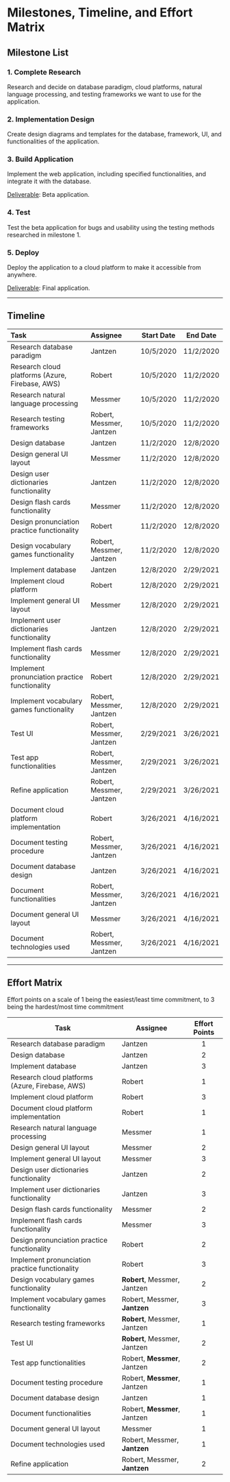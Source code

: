 # Milestones, Timeline, and Effort Matrix

## Milestone List

### 1. Complete Research

Research and decide on database paradigm, cloud platforms, natural language processing, and testing frameworks we want to use for the application.

### 2. Implementation Design

Create design diagrams and templates for the database, framework, UI, and functionalities of the application.

### 3. Build Application

Implement the web application, including specified functionalities, and integrate it with the database.

<u>Deliverable</u>: Beta application.

### 4. Test

Test the beta application for bugs and usability using the testing methods researched in milestone 1.

### 5. Deploy

Deploy the application to a cloud platform to make it accessible from anywhere.

<u>Deliverable</u>: Final application.

---

## Timeline

|Task|Assignee|Start Date|End Date|
|:----|:-------|:----------:|:--------:|
|Research database paradigm|Jantzen|10/5/2020|11/2/2020|
|Research cloud platforms (Azure, Firebase, AWS)|Robert|10/5/2020|11/2/2020|
|Research natural language processing|Messmer|10/5/2020|11/2/2020|
|Research testing frameworks|Robert, Messmer, Jantzen|10/5/2020|11/2/2020|
|Design database|Jantzen|11/2/2020|12/8/2020|
|Design general UI layout|Messmer|11/2/2020|12/8/2020|
|Design user dictionaries functionality|Jantzen|11/2/2020|12/8/2020|
|Design flash cards functionality|Messmer|11/2/2020|12/8/2020|
|Design pronunciation practice functionality|Robert|11/2/2020|12/8/2020|
|Design vocabulary games functionality|Robert, Messmer, Jantzen|11/2/2020|12/8/2020|
|Implement database|Jantzen|12/8/2020|2/29/2021|
|Implement cloud platform|Robert|12/8/2020|2/29/2021|
|Implement general UI layout|Messmer|12/8/2020|2/29/2021|
|Implement user dictionaries functionality|Jantzen|12/8/2020|2/29/2021|
|Implement flash cards functionality|Messmer|12/8/2020|2/29/2021|
|Implement pronunciation practice functionality|Robert|12/8/2020|2/29/2021|
|Implement vocabulary games functionality|Robert, Messmer, Jantzen|12/8/2020|2/29/2021|
|Test UI|Robert, Messmer, Jantzen|2/29/2021|3/26/2021|
|Test app functionalities|Robert, Messmer, Jantzen|2/29/2021|3/26/2021|
|Refine application|Robert, Messmer, Jantzen|2/29/2021|3/26/2021|
|Document cloud platform implementation|Robert|3/26/2021|4/16/2021|
|Document testing procedure|Robert, Messmer, Jantzen|3/26/2021|4/16/2021|
|Document database design|Jantzen|3/26/2021|4/16/2021|
|Document functionalities|Robert, Messmer, Jantzen|3/26/2021|4/16/2021|
|Document general UI layout|Messmer|3/26/2021|4/16/2021|
|Document technologies used|Robert, Messmer, Jantzen|3/26/2021|4/16/2021|

---

## Effort Matrix

Effort points on a scale of 1 being the easiest/least time commitment, to 3 being the hardest/most time commitment

|Task|Assignee|Effort Points|
|----|--------|:-----------:|
|Research database paradigm|Jantzen|1|
|Design database|Jantzen|2|
|Implement database|Jantzen|3|
|Research cloud platforms (Azure, Firebase, AWS)|Robert|1|
|Implement cloud platform|Robert|3|
|Document cloud platform implementation|Robert|1|
|Research natural language processing|Messmer|1|
|Design general UI layout|Messmer|2|
|Implement general UI layout|Messmer|3|
|Design user dictionaries functionality|Jantzen|2|
|Implement user dictionaries functionality|Jantzen|3|
|Design flash cards functionality|Messmer|2|
|Implement flash cards functionality|Messmer|3|
|Design pronunciation practice functionality|Robert|2|
|Implement pronunciation practice functionality|Robert|3|
|Design vocabulary games functionality|**Robert**, Messmer, Jantzen|2|
|Implement vocabulary games functionality|Robert, Messmer, **Jantzen**|3|
|Research testing frameworks|**Robert**, Messmer, Jantzen|1|
|Test UI|**Robert**, Messmer, Jantzen|2|
|Test app functionalities|Robert, **Messmer**, Jantzen|2|
|Document testing procedure|Robert, **Messmer**, Jantzen|1|
|Document database design|Jantzen|1|
|Document functionalities|Robert, **Messmer**, Jantzen|1|
|Document general UI layout|Messmer|1|
|Document technologies used|Robert, Messmer, **Jantzen**|1|
|Refine application|Robert, Messmer, **Jantzen**|2|

